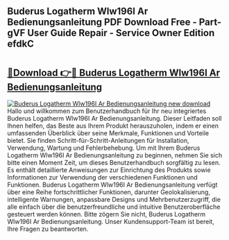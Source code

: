 ## Buderus Logatherm Wlw196I Ar Bedienungsanleitung PDF Download Free - Part-gVF User Guide Repair - Service Owner Edition efdkC

# <h2><a href="http://df5xoy.blite.top/?on=Buderus+Logatherm+Wlw196I+Ar+Bedienungsanleitung">🔗Download 👉🔴 Buderus Logatherm Wlw196I Ar Bedienungsanleitung</a></h2>

[![Buderus Logatherm Wlw196I Ar Bedienungsanleitung new download](https://i.imgur.com/lujVjoI.png)](http://df5xoy.blite.top/?on=Buderus+Logatherm+Wlw196I+Ar+Bedienungsanleitung)
Hallo und willkommen zum Benutzerhandbuch für Ihr neu integriertes Buderus Logatherm Wlw196I Ar Bedienungsanleitung. Dieser Leitfaden soll Ihnen helfen, das Beste aus Ihrem Produkt herauszuholen, indem er einen umfassenden Überblick über seine Merkmale, Funktionen und Vorteile bietet. Sie finden Schritt-für-Schritt-Anleitungen für Installation, Verwendung, Wartung und Fehlerbehebung. Um mit Ihrem Buderus Logatherm Wlw196I Ar Bedienungsanleitung zu beginnen, nehmen Sie sich bitte einen Moment Zeit, um dieses Benutzerhandbuch sorgfältig zu lesen. Es enthält detaillierte Anweisungen zur Einrichtung des Produkts sowie Informationen zur Verwendung der verschiedenen Funktionen und Funktionen. Buderus Logatherm Wlw196I Ar Bedienungsanleitung verfügt über eine Reihe fortschrittlicher Funktionen, darunter Geolokalisierung, intelligente Warnungen, anpassbare Designs und Mehrbenutzerzugriff, die alle einfach über die benutzerfreundliche und intuitive Benutzeroberfläche gesteuert werden können. Bitte zögern Sie nicht, Buderus Logatherm Wlw196I Ar Bedienungsanleitung. Unser Kundensupport-Team ist bereit, Ihre Fragen zu beantworten.
